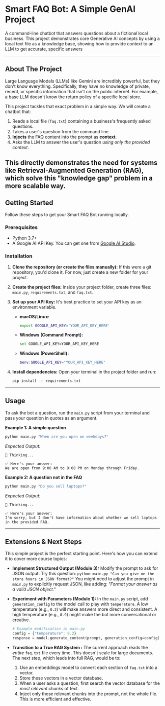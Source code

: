 # Smart FAQ Bot: A Simple GenAI Project


A command-line chatbot that answers questions about a fictional local business. This project demonstrates core Generative AI concepts by using a local text file as a knowledge base, showing how to provide context to an LLM to get accurate, specific answers

-----

## About The Project

Large Language Models (LLMs) like Gemini are incredibly powerful, but they don't know everything. Specifically, they have no knowledge of private, recent, or specific information that isn't on the public internet. For example, a base LLM doesn't know the return policy of a specific local store.

This project tackles that exact problem in a simple way. We will create a chatbot that:

1.  Reads a local file (`faq.txt`) containing a business's frequently asked questions.
2.  Takes a user's question from the command line.
3.  **Injects** the FAQ content into the prompt as **context**.
4.  Asks the LLM to answer the user's question *using only the provided context*.

This directly demonstrates the need for systems like **Retrieval-Augmented Generation (RAG)**, which solve this "knowledge gap" problem in a more scalable way.
-----

## Getting Started

Follow these steps to get your Smart FAQ Bot running locally.

### Prerequisites

  * Python 3.7+
  * A Google AI API Key. You can get one from [Google AI Studio](https://aistudio.google.com/app/apikey).

### Installation

1.  **Clone the repository (or create the files manually):**
    If this were a git repository, you'd clone it. For now, just create a new folder for your project.

2.  **Create the project files:**
    Inside your project folder, create three files: `main.py`, `requirements.txt`, and `faq.txt`.

3.  **Set up your API Key:**
    It's best practice to set your API key as an environment variable.

      * **macOS/Linux:**
        ```bash
        export GOOGLE_API_KEY='YOUR_API_KEY_HERE'
        ```
      * **Windows (Command Prompt):**
        ```bash
        set GOOGLE_API_KEY=YOUR_API_KEY_HERE
        ```
      * **Windows (PowerShell):**
        ```powershell
        $env:GOOGLE_API_KEY="YOUR_API_KEY_HERE"
        ```

4.  **Install dependencies:**
    Open your terminal in the project folder and run:

    ```bash
    pip install -r requirements.txt
    ```

-----
## Usage

To ask the bot a question, run the `main.py` script from your terminal and pass your question in quotes as an argument.

**Example 1: A simple question**

```bash
python main.py "When are you open on weekdays?"
```

*Expected Output:*

```
🤖 Thinking...

✅ Here's your answer:
We are open from 9:00 AM to 8:00 PM on Monday through Friday.
```

**Example 2: A question not in the FAQ**

```bash
python main.py "Do you sell laptops?"
```

*Expected Output:*

```
🤖 Thinking...

✅ Here's your answer:
I'm sorry, but I don't have information about whether we sell laptops in the provided FAQ.
```

-----

## Extensions & Next Steps

This simple project is the perfect starting point. Here's how you can extend it to cover more course topics:

  * **Implement Structured Output (Module 3):**
    Modify the prompt to ask for JSON output. Try this question:
    `python main.py "Can you give me the store hours in JSON format?"`
    You might need to adjust the prompt in `main.py` to explicitly request JSON, like adding: *"Format your answer as a valid JSON object."*

  * **Experiment with Parameters (Module 1):**
    In the `main.py` script, add `generation_config` to the model call to play with `temperature`. A low temperature (e.g., `0.2`) will make answers more direct and consistent. A high temperature (e.g., `0.9`) might make the bot more conversational or creative.

    ```python
    # Example modification in main.py
    config = {"temperature": 0.2}
    response = model.generate_content(prompt, generation_config=config)
    ```

  * **Transition to a True RAG System :**
    The current approach reads the *entire* `faq.txt` file every time. This doesn't scale for large documents. The next step, which leads into full RAG, would be to:

    1.  Use an embeddings model to convert each section of `faq.txt` into a vector.
    2.  Store these vectors in a vector database.
    3.  When a user asks a question, first search the vector database for the *most relevant* chunks of text.
    4.  Inject only those relevant chunks into the prompt, not the whole file. This is more efficient and effective.
